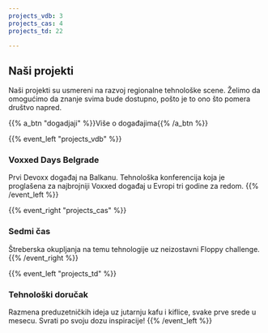 ```yaml
---
projects_vdb: 3
projects_cas: 4
projects_td: 22

---
```


## Naši projekti

Naši projekti su usmereni na razvoj regionalne tehnološke scene. Želimo da omogućimo da znanje svima bude dostupno, pošto je to ono što pomera društvo napred.

{{% a_btn "dogadjaji" %}}Više o događajima{{% /a_btn %}}

{{% event_left "projects_vdb" %}}
### Voxxed Days Belgrade

Prvi Devoxx događaj na Balkanu. Tehnološka konferencija koja je proglašena za najbrojniji Voxxed događaj u Evropi tri godine za redom.
{{% /event_left %}}

{{% event_right "projects_cas" %}}
### Sedmi čas

Štreberska okupljanja na temu tehnologije uz neizostavni Floppy challenge.
{{% /event_right %}}

{{% event_left "projects_td" %}}
### Tehnološki doručak

Razmena preduzetničkih ideja uz jutarnju kafu i kiflice, svake prve srede u mesecu. Svrati po svoju dozu inspiracije!
{{% /event_left %}}